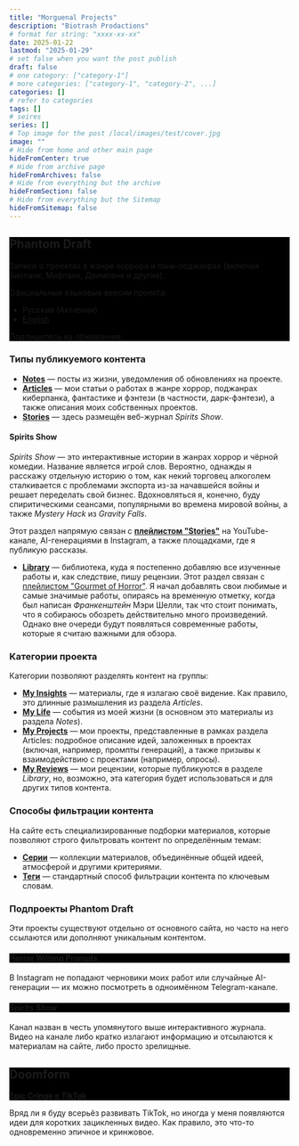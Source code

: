 ```yaml
---
title: "Morguenal Projects"
description: "Biotrash Prodactions"
# format for string: "xxxx-xx-xx"
date: 2025-01-22
lastmod: "2025-01-29"
# set false when you want the post publish
draft: false
# one category: ["category-1"]
# more categories: ["category-1", "category-2", ...]
categories: []
# refer to categories
tags: []
# seires
series: []
# Top image for the post /local/images/test/cover.jpg
image: ""
# Hide from home and other main page
hideFromCenter: true
# Hide from archive page
hideFromArchives: false
# Hide from everything but the archive
hideFromSection: false
# Hide from everything but the Sitemap
hideFromSitemap: false
---
```

<div class="castration cover p_relative atcCentral" style="background-image: linear-gradient(black, black), url(/img/cover/default.jpg); background-blend-mode: saturation; background-position-y: 30% !important;">
	<div class="t_center castration base_width p_relative">
		<h2>Phantom Draft</h2>
		<p>Записи о проектах в жанре хоррора и панк-поджанрах (включая Биопанк, Мифпанк, Дримпанк и другие).</p>
		<p>Официальные языковые версии проекта:</p>
		<ul>
			<li>
				Русский (Активная)
			</li>
			<li><a href="/">
				English
			</a></li>
		</ul>
		<p>Подпишитесь на обновления:</p>
		<p>
			<a title="Facebook" rel="nofollow" href="https://www.facebook.com/phantomdrafts/" target="_blank"><i class="fa fa-facebook-official" aria-hidden="true"></i></a>
			<a title="Telegram" rel="nofollow" href="https://t.me/phantomdrafts" target="_blank"><i class="fa fa-telegram" aria-hidden="true"></i></a>
		</p>
	</div>
</div>

### Типы публикуемого контента

- <a href="/ru/posts/" target="_blank"><strong>Notes</strong></a> — посты из жизни, уведомления об обновлениях на проекте.
- <a href="/ru/articles/" target="_blank"><strong>Articles</strong></a> — мои статьи о работах в жанре хоррор, поджанрах киберпанка, фантастике и фэнтези (в частности, дарк-фэнтези), а также описания моих собственных проектов.
- <a href="/ru/stories/" target="_blank"><strong>Stories</strong></a> — здесь размещён веб-журнал *Spirits Show*.

#### Spirits Show

*Spirits Show* — это интерактивные истории в жанрах хоррор и чёрной комедии. Название является игрой слов. Вероятно, однажды я расскажу отдельную историю о том, как некий торговец алкоголем сталкивается с проблемами экспорта из-за начавшейся войны и решает переделать свой бизнес. Вдохновляться я, конечно, буду спиритическими сеансами, популярными во времена мировой войны, а также *Mystery Hack* из *Gravity Falls*.

Этот раздел напрямую связан с <a href="https://youtube.com/playlist?list=PLRSQ_MvJCAAgpwDfSlsxjm9BasAn61rB0&si=XXDnGKBleC7qy4WO" target="_blank"><strong>плейлистом "Stories"</strong></a> на YouTube-канале, AI-генерациями в Instagram, а также площадками, где я публикую рассказы.

- <a href="/ru/library/" target="_blank"><strong>Library</strong></a> — библиотека, куда я постепенно добавляю все изученные работы и, как следствие, пишу рецензии. Этот раздел связан с <a href="https://youtube.com/playlist?list=PLRSQ_MvJCAAgfE99FrnjgDgLP6NG9AjGC&si=eZ79NL3seBIAhtdq" target="_blank">плейлистом "Gourmet of Horror"</a>. Я начал добавлять свои любимые и самые значимые работы, опираясь на временную отметку, когда был написан *Франкенштейн* Мэри Шелли, так что стоит понимать, что я собираюсь обозреть действительно много произведений. Однако вне очереди будут появляться современные работы, которые я считаю важными для обзора.

### Категории проекта

Категории позволяют разделять контент на группы:

- <a href="/ru/categories/my-insights/" target="_blank"><strong>My Insights</strong></a> — материалы, где я излагаю своё видение. Как правило, это длинные размышления из раздела *Articles*.
- <a href="/ru/categories/my-life/" target="_blank"><strong>My Life</strong></a> — события из моей жизни (в основном это материалы из раздела *Notes*).
- <a href="/ru/categories/my-projects/" target="_blank"><strong>My Projects</strong></a> — мои проекты, представленные в рамках раздела Articles: подробное описание идей, заложенных в проектах (включая, например, промпты генераций), а также призывы к взаимодействию с проектами (например, опросы).
- <a href="/ru/categories/my-reviews/" target="_blank"><strong>My Reviews</strong></a> — мои рецензии, которые публикуются в разделе *Library*, но, возможно, эта категория будет использоваться и для других типов контента.

### Способы фильтрации контента

На сайте есть специализированные подборки материалов, которые позволяют строго фильтровать контент по определённым темам:

- <a href="/ru/series/" target="_blank"><strong>Серии</strong></a> — коллекции материалов, объединённые общей идеей, атмосферой и другими критериями.
- <a href="/ru/tags/" target="_blank"><strong>Теги</strong></a> — стандартный способ фильтрации контента по ключевым словам.

### Подпроекты Phantom Draft

Эти проекты существуют отдельно от основного сайта, но часто на него ссылаются или дополняют уникальным контентом.

<div class="castration cover p_relative atcCentral" style="background-image: linear-gradient(black, black), url(/ru/images/page/about-us/horrorprom.webp); background-blend-mode: saturation; background-position-y: 30% !important;">
	<div class="t_center castration base_width p_relative">
		<h4>Horror Writing Prompts</h4>
		<p>
			<a title="Instagram" rel="nofollow" href="https://www.instagram.com/horrorprom" target="_blank"><i class="fa fa-instagram" aria-hidden="true"></i></a>
			<a title="Telegram" rel="nofollow" href="https://t.me/horrorprom" target="_blank"><i class="fa fa-telegram" aria-hidden="true"></i></a>
		</p>
	</div>
</div>

В Instagram не попадают черновики моих работ или случайные AI-генерации — их можно посмотреть в одноимённом Telegram-канале.

<div class="castration cover p_relative atcCentral" style="background-image: linear-gradient(black, black), url(); background-blend-mode: saturation; background-position-y: 30% !important;">
	<div class="t_center castration base_width p_relative">
		<h4>Spirits Show</h4>
		<p>
			<a title="YouTube" rel="nofollow" href="https://www.youtube.com/@spirits-show" target="_blank"><i class="fa fa-youtube-play" aria-hidden="true"></i></a>
		</p>
	</div>
</div>

Канал назван в честь упомянутого выше интерактивного журнала. Видео на канале либо кратко излагают информацию и отсылаются к материалам на сайте, либо просто зрелищные.

<div class="castration cover p_relative atcCentral" style="background-image: linear-gradient(black, black), url(/ru/images/page/about-us/doomform.webp); background-blend-mode: saturation; background-position-y: 30% !important;">
	<div class="t_center castration base_width p_relative">
		<h2>Doomform</h2>
		<p><a href="" target="_blank"><strong>Epic Cringe в TikTok</strong></a></p>
	</div>
</div>

Вряд ли я буду всерьёз развивать TikTok, но иногда у меня появляются идеи для коротких зацикленных видео. Как правило, это что-то одновременно эпичное и кринжовое.
<!--more-->